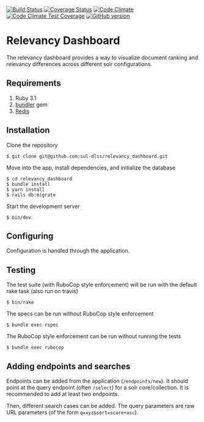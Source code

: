 [![Build Status](https://travis-ci.org/sul-dlss/relevancy_dashboard.svg?branch=master)](https://travis-ci.org/sul-dlss/relevancy_dashboard)
[![Coverage Status](https://coveralls.io/repos/github/sul-dlss/relevancy_dashboard/badge.svg?branch=master)](https://coveralls.io/github/sul-dlss/relevancy_dashboard?branch=master)
[![Code Climate](https://codeclimate.com/github/sul-dlss/relevancy_dashboard/badges/gpa.svg)](https://codeclimate.com/github/sul-dlss/relevancy_dashboard)
[![Code Climate Test Coverage](https://codeclimate.com/github/sul-dlss/relevancy_dashboard/badges/coverage.svg)](https://codeclimate.com/github/sul-dlss/relevancy_dashboard/coverage)
[![GitHub version](https://badge.fury.io/gh/sul-dlss%2Frelevancy_dashboard.svg)](https://badge.fury.io/gh/sul-dlss%2Frelevancy_dashboard)

# Relevancy Dashboard

The relevancy dashboard provides a way to visualize document ranking and relevancy differences across different solr configurations.

## Requirements

1. Ruby 3.1
2. [bundler](http://bundler.io/) gem
3. [Redis](https://redis.io/)

## Installation

Clone the repository

    $ git clone git@github.com:sul-dlss/relevancy_dashboard.git

Move into the app, install dependencies, and initialize the database

    $ cd relevancy_dashboard
    $ bundle install
    $ yarn install
    $ rails db:migrate

Start the development server

    $ bin/dev

## Configuring

Configuration is handled through the application.

## Testing

The test suite (with RuboCop style enforcement) will be run with the default rake task (also run on travis)

    $ bin/rake

The specs can be run without RuboCop style enforcement

    $ bundle exec rspec

The RuboCop style enforcement can be run without running the tests

    $ bundle exec rubocop

## Adding endpoints and searches

Endpoints can be added from the application (`/endpoints/new`). It should point at
the query endpoint (often `/select`) for a solr core/collection. It is recommended to add at least two endpoints.

Then, different search cases can be added. The query parameters are raw URL parameters (of the form `q=xyz&sort=score+asc`).
